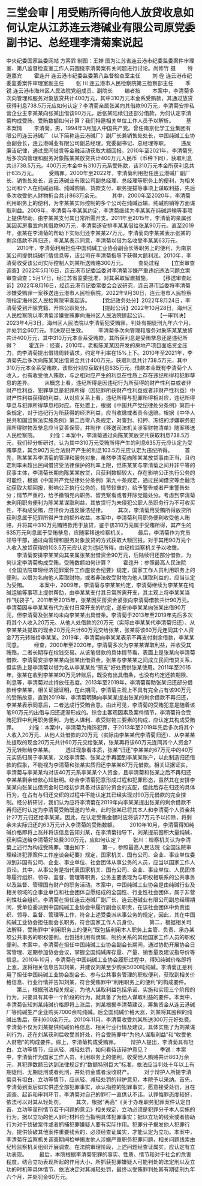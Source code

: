 # 三堂会审 | 用受贿所得向他人放贷收息如何认定从江苏连云港碱业有限公司原党委副书记、总经理李清菊案说起

中央纪委国家监委网站 方弈霏
制图：王婵
图为江苏省连云港市纪委监委案件审理室、第八监督检查室工作人员围绕李清菊案有关问题进行讨论。尚修竹 摄
　　特邀嘉宾
　　霍连升 连云港市纪委监委第八监督检查室主任
　　刘 佺 连云港市纪委监委案件审理室副主任
　　张 川 连云港市人民检察院第三检察部主任
　　季 锐 连云港市海州区人民法院党组成员、副院长
　　编者按
　　本案中，李清菊多次向管理和服务对象放贷共计400万元，其中310万元本金系受贿款，其通过放贷获得利息738.5万元应如何认定？李清菊亲属张某向其借款90万元，李清菊安排私营企业主李某某向张某出借该90万元，后张某陆续归还部分借款，为何认定李清菊构成受贿，受贿数额如何计算？我们特邀相关单位工作人员予以解析。
　　基本案情
　　李清菊，男，1994年3月加入中国共产党。曾任南京化学工业集团有限公司连云港碱厂（以下简称连云港碱厂）副厂长兼销售处处长，中国纯碱工业协会副会长，连云港碱业有限公司副总经理，党委副书记、总经理等职。
　　违反廉洁纪律，通过民间借贷等金融活动获取大额回报。2010年至2021年，李清菊先后多次向管理和服务对象陈某某放贷共计400万元人民币（币种下同），获取利息共计738.5万元。400万元本金中有310万元系受贿款，该310万元本金所获利息共计635万元。
　　受贿罪。2000年至2022年，李清菊利用担任连云港碱厂副厂长、销售处处长，连云港碱业有限公司副总经理、总经理等职务上的便利，为相关公司和个人在纯碱运输、纯碱购销、货款支付、职务提拔等事项上谋取利益，先后多次收受他人财物折合共计863万余元。
　　其中，2000年至2020年，李清菊利用职务上的便利，为李某某实际控制的多个公司在纯碱运输、纯碱购销等方面谋取利益。2009年，李清菊与李某某约定，李清菊继续为李某某在纯碱运输等事项上提供帮助，由李某某支付其日常所需开支。2011年至2015年，李清菊的亲属张某因买房事宜向其借款90万元，李清菊遂安排李某某借给张某90万元。直至2019年，张某在李清菊的帮助下实际归还李某某27万元，李清菊向李某某表示张某的剩余借款不再归还，李某某表示同意，李清菊以借为名收受李某某63万元。
　　2010年，李清菊利用担任中国纯碱工业协会副会长等职务上的便利，为南京某公司提供纯碱行情信息等，该公司在李清菊指导下获得大额利润。2010年，李清菊收受该公司实际控制人刘某所送贿赂300万元。
　　查处过程
　　【立案审查调查】2022年5月16日，连云港市纪委监委对李清菊涉嫌严重违纪违法问题立案审查调查；5月17日，经江苏省监委批准，对其采取留置措施。
　　【移送审查起诉】2022年8月16日，经连云港市纪委常委会会议研究，连云港市监委将李清菊涉嫌受贿罪一案移送连云港市人民检察院。2022年9月30日，连云港市人民检察院指定海州区人民检察院审查起诉。
　　【党纪政务处分】2022年8月24日，李清菊受到开除党籍、开除公职处分。
　　【提起公诉】2022年10月28日，海州区人民检察院以李清菊涉嫌受贿罪向海州区人民法院提起公诉。
　　【一审判决】2023年4月3日，海州区人民法院以李清菊犯受贿罪，判处有期徒刑九年六个月，并处罚金60万元。判决现已生效。
　　李清菊多次向管理和服务对象陈某某放贷共计400万元，其中310万元本金系受贿款，其所获利息是受贿孳息还是违纪所得？
　　霍连升：经查，2010年，老板陈某某因开发的房地产项目面临资金压力，向李清菊提出借钱周转请求，约定年利率在15%上下。2010年至2021年，李清菊先后多次向陈某某出借资金共计400万元，获取利息共计738.5万元，其中310万元本金系受贿款，该部分对应获取利息635万元。借款本金既有李清菊个人收入，也有收受他人贿款，与之相对应产生的利息在性质上存在违纪所得和犯罪孳息的差异。
　　从概念上看，违纪所得是因违纪行为所获得的财产性利益或者非财产性利益，犯罪孳息是犯罪所得（因犯罪所获财产性利益或者非财产性利益）中财产性利益获得的利益。从对应关系上看，违纪所得与犯罪所得相对应，违纪所得孳息与犯罪所得孳息相对应。在处置上，根据《中国共产党纪律处分条例》第四十条规定，对于违纪行为所获得的经济利益，应当收缴或者责令退赔。根据《中华人民共和国监察法实施条例》第二百零八条规定，对查封、扣押、冻结的涉嫌职务犯罪所得财物及孳息应当妥善保管，并制作《移送司法机关涉案财物清单》随案移送人民检察院。
　　刘佺：本案中，李清菊通过向陈某某放贷共获取利息738.5万元，我们经分析研讨，认为其中310万元受贿所得产生的利息635万元应认定为受贿孳息，其余90万元合法财产产生的利息103.5万元应认定为违纪所得。
　　首先，陈某某系李清菊的管理和服务对象，虽然李清菊向陈某某放贷事由正当，且约定利率未超出民间借贷受法律保护的利率上限，但陈某某与李清菊之间并非平等的民事主体，李清菊长期向陈某某放贷，且获利数额较大，存在影响公正执行公务的可能性，根据《中国共产党纪律处分条例》第九十条规定，通过民间借贷等金融活动获取大额回报，影响公正执行公务的，情节较重的，给予警告或者严重警告处分；情节严重的，给予撤销党内职务、留党察看或者开除党籍处分。考虑到李清菊未利用职务便利为陈某某谋取利益，其放贷行为未侵犯公职人员职务行为不可收买性，不构成受贿，应评价为违反廉洁纪律。
　　其次，李清菊用受贿所得放贷所获利息属于犯罪所得产生的额外收益。本案中，李清菊利用职务便利收受他人贿赂，并将其中310万元贿赂款用于放贷，鉴于该310万元属于受贿所得，其产生的635万元利息属于受贿孳息，应随案移送检察机关。
　　最后，李清菊作为党员领导干部，通过向管理和服务对象放贷的方式获取大额回报，对于其用90万元个人收入放贷获得的103.5万元应认定为违纪所得，由纪检监察机关予以收缴。
　　李清菊安排李某某向其亲属张某出借资金90万元，后陆续归还部分借款，为何认定李清菊构成受贿，受贿数额如何计算？
　　霍连升：参照最高人民法院《全国法院审理经济犯罪案件工作座谈会纪要》规定，国家工作人员利用职务上的便利，以借为名向他人索取财物，或者非法收受财物为他人谋取利益的，应当认定为受贿。
　　本案中，2009年，李清菊与李某某约定，李清菊继续为李某某在纯碱运输等事项上提供帮助，由李某某支付其日常所需开支，其主观上将李某某当作“钱袋子”。2011年至2015年，张某因买房资金紧张向李清菊借款共计90万元。李清菊因与李某某有代为支付日常开支的约定，遂安排李某某向张某出借90万元，但李清菊及张某均未向李某某出具借条。李清菊于2013年至2019年先后多次将其个人收入20万元、从他人处借款的20万元（实际由李某某代李清菊归还）、从李某某处提取的现金20万元共计60万元交给张某，张某将该60万元连同其个人资金7万元转账给李某某。2019年，李清菊向李某某表示不再支付剩余借款，李某某同意。
　　经查，2000年至2020年，李清菊多次为李某某谋取利益，并收受其贿赂，二者长期存在权钱交易。从该笔借款的具体情节看，表面上是张某向李清菊借款、李清菊安排李某某向张某出借资金，张某与李某某之间成立民间借贷关系，但实质上是李清菊以借为名从李某某处“预支”好处费供张某使用。2011年至2015年，张某在收到李某某90万元转账后，既没有出具借条，也没有约定还款期限、利息等，李清菊对此持放任态度。2013年至2019年，李清菊帮助张某归还部分借款给李某某，相关证据证明，在此期间，李清菊主观上不具有完全占有该90万元的受贿故意，直到2019年，李清菊明确向李某某提出张某的剩余借款不再归还，李某某表示同意后，二者达成行受贿合意。由此可见，李清菊的受贿犯意是随着该笔90万元的出借与归还逐渐形成的。综合主客观因素及案件情节，李清菊符合受贿犯罪中利用职务便利、为他人谋利、收受财物三要素的构成，应认定其构成受贿罪。
　　刘佺：本案中，李清菊为掩饰犯罪，于2013年至2019年先后多次将其个人收入20万元、从他人处借款的20万元（实际由李某某代李清菊归还）、从李某某处提取的现金20万元共计60万元交给张某，张某再将该60万元连同其个人资金7万元转账给李某某。
　　透过现象看本质，张某“归还”李某某的67万元中的40万元实质归属于李某某，又经李清菊、张某之手再回到李某某账户，以此制造归还借款的假象，不能视为李清菊和张某实质归还李某某67万元借款。相关证据证实，李清菊与李某某均对该40万元系李某某个人资金，且李清菊和张某之后不再归还李某某剩余借款心知肚明。综合李清菊犯意形成过程和犯罪形态，虽然其在安排李某某向张某出借资金时已经初步具备对该部分资金的支配，但此后存在归还的具体行为，在占有与归还交织的过程中不能认定其已经实现对90万元借款的完全控制。经分析研讨，我们认为应将李清菊在2019年向李某某提出张某的剩余借款不再归还时认定为李清菊受贿既遂的节点，此时张某已将其本人和李清菊个人资金共计27万元归还给李某某。因此，在认定受贿金额时应将该27万元予以扣除，将剩余未实际归还的63万元计入李清菊的受贿数额。
　　2010年10月，李清菊得知纯碱价格即将上涨并将该信息告知刘某，在李清菊指导下，刘某提前囤积大量纯碱，获利后送给李清菊好处费300万元，应如何认定？
　　张川：检察机关认为李清菊上述行为构成受贿罪。理由如下：
　　第一，参照最高人民法院《全国法院审理经济犯罪案件工作座谈会纪要》规定，国家机关、国有公司、企业、事业单位委派到非国有公司、企业、事业单位、社会团体从事公务的人员，应当以国家工作人员论。其中，从事公务是指代表国家机关、国有公司、企业、事业单位、人民团体等履行组织、领导、监督、管理等职责，公务主要表现为与职权相联系的公共事务以及监督、管理国有财产的职务活动。本案中，中国纯碱工业协会是由纯碱行业及相关领域的企事业单位和社会团体自愿结成的全国性、行业性社会团体，属于非营利性社会组织。李清菊在担任连云港碱厂副厂长，连云港碱业有限公司副总经理期间，受单位委派到中国纯碱工业协会中履行副会长职责，在该社会团体中负责组织、领导、监督、管理等工作，符合上述受委派从事公务的规定，因此，其在中国纯碱工业协会担任副会长职务，符合国家工作人员身份。
　　第二，根据相关司法解释，受贿罪中“利用职务上的便利”既包括利用本人职务上主管、负责、承办某项公共事务的职权便利，也包括利用有隶属、制约关系的其他国家工作人员的职权便利。本案中，李清菊在担任中国纯碱工业协会副会长期间，通过协助开展协会日常管理、定期参加协会会议，掌握全国纯碱库存量、产量、销售量及建议指导价等信息。2010年10月，李清菊在中国纯碱工业协会履职过程中，得知纯碱价格即将上涨，遂将相关信息告知刘某，并建议刘某至少购买5000吨纯碱。李清菊正是利用了担任中国纯碱工业协会副会长、参与公共事务管理的职权便利，获取到相关价格信息、行业行情并告知刘某，符合受贿罪中“利用职务上的便利”的构成要件。
　　第三，根据刑法相关规定，为他人谋取利益包括承诺、实施和实现三个阶段的行为。只要具有其中一个阶段的行为，就具备了为他人谋取利益的要件。本案中，李清菊告知刘某纯碱价格即将上涨后，刘某根据李清菊建议，筹集资金从连云港碱厂等纯碱生产企业购买7000余吨纯碱。后全国纯碱价格大涨，刘某将其囤积的纯碱出售后，获利600余万元。2010年11月，李清菊收受刘某所送300万元好处费。李清菊不仅为刘某提供纯碱价格信息、相关行业行情及建议，具体实施了为刘某谋利行为，还在刘某获利后收受其好处，符合受贿罪中“为他人谋取利益”和“收受他人财物”的构成要件。综上，李清菊构成受贿罪。
　　辩护人提出，李清菊具有坦白、立功等情节，应从轻、减轻处罚，如何看待该辩护意见？
　　季锐：本案中，李清菊作为国家工作人员，利用职务上的便利，收受他人贿赂共计863万余元，其犯罪数额已达到法律规定的“数额特别巨大”标准，依法应当判处十年以上有期徒刑、无期徒刑或者死刑，并处罚金或者没收财产。
　　对于辩护人所提李清菊具有坦白、立功等情节，应从轻、减轻处罚的辩护意见，本院予以采纳。首先，李清菊到案后如实供述全部犯罪事实，承认指控的犯罪事实，愿意接受处罚，且在调查、起诉和审判环节，李清菊对自己的罪行一直供认不讳，认罪悔罪态度较好，依法可以对其从轻处罚。
　　其次，根据“两高”《关于办理职务犯罪案件认定自首、立功等量刑情节若干问题的意见》相关规定，立功必须是犯罪分子本人实施的行为。据以立功的他人罪行材料应当指明具体犯罪事实；据以立功的线索或者协助行为对于侦破案件或者抓捕犯罪嫌疑人要有实际作用。犯罪分子揭发他人犯罪行为，提供侦破其他案件重要线索的，必须经查证属实，才能认定为立功。本案中，李清菊在监察机关调查期间检举揭发他人涉嫌严重职务犯罪问题，相关问题线索由纪检监察机关组织开展调查。在法院审理阶段，上述问题经查证属实，应认定有立功表现。
　　最后，本院根据李清菊犯罪的事实、性质、情节和对于社会的危害程度，结合立功表现所起的作用大小、所抓获犯罪嫌疑人可能判处的法定刑以及立功的时机等具体情节，依法决定对其减轻处罚，最终以受贿罪判处其有期徒刑九年六个月，并处罚金60万元。